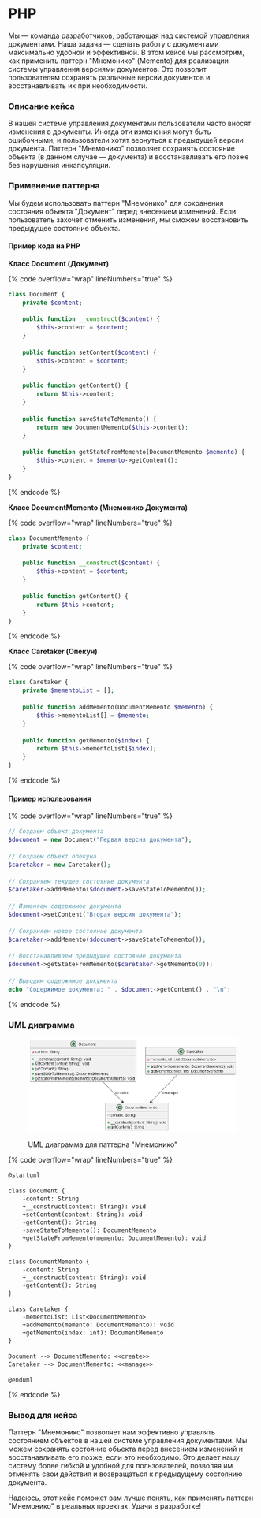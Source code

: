 # PHP

Мы — команда разработчиков, работающая над системой управления документами. Наша задача — сделать работу с документами максимально удобной и эффективной. В этом кейсе мы рассмотрим, как применить паттерн "Мнемонико" (Memento) для реализации системы управления версиями документов. Это позволит пользователям сохранять различные версии документов и восстанавливать их при необходимости.

### Описание кейса

В нашей системе управления документами пользователи часто вносят изменения в документы. Иногда эти изменения могут быть ошибочными, и пользователи хотят вернуться к предыдущей версии документа. Паттерн "Мнемонико" позволяет сохранять состояние объекта (в данном случае — документа) и восстанавливать его позже без нарушения инкапсуляции.

### Применение паттерна

Мы будем использовать паттерн "Мнемонико" для сохранения состояния объекта "Документ" перед внесением изменений. Если пользователь захочет отменить изменения, мы сможем восстановить предыдущее состояние объекта.

#### Пример кода на PHP

**Класс Document (Документ)**

{% code overflow="wrap" lineNumbers="true" %}
```php
class Document {
    private $content;

    public function __construct($content) {
        $this->content = $content;
    }

    public function setContent($content) {
        $this->content = $content;
    }

    public function getContent() {
        return $this->content;
    }

    public function saveStateToMemento() {
        return new DocumentMemento($this->content);
    }

    public function getStateFromMemento(DocumentMemento $memento) {
        $this->content = $memento->getContent();
    }
}
```
{% endcode %}

**Класс DocumentMemento (Мнемонико Документа)**

{% code overflow="wrap" lineNumbers="true" %}
```php
class DocumentMemento {
    private $content;

    public function __construct($content) {
        $this->content = $content;
    }

    public function getContent() {
        return $this->content;
    }
}
```
{% endcode %}

**Класс Caretaker (Опекун)**

{% code overflow="wrap" lineNumbers="true" %}
```php
class Caretaker {
    private $mementoList = [];

    public function addMemento(DocumentMemento $memento) {
        $this->mementoList[] = $memento;
    }

    public function getMemento($index) {
        return $this->mementoList[$index];
    }
}
```
{% endcode %}

#### Пример использования

{% code overflow="wrap" lineNumbers="true" %}
```php
// Создаем объект документа
$document = new Document("Первая версия документа");

// Создаем объект опекуна
$caretaker = new Caretaker();

// Сохраняем текущее состояние документа
$caretaker->addMemento($document->saveStateToMemento());

// Изменяем содержимое документа
$document->setContent("Вторая версия документа");

// Сохраняем новое состояние документа
$caretaker->addMemento($document->saveStateToMemento());

// Восстанавливаем предыдущее состояние документа
$document->getStateFromMemento($caretaker->getMemento(0));

// Выводим содержимое документа
echo "Содержимое документа: " . $document->getContent() . "\n";
```
{% endcode %}

### UML диаграмма

<figure><img src="../../../../../.gitbook/assets/image (5) (1).png" alt=""><figcaption><p>UML диаграмма для паттерна "Мнемонико"</p></figcaption></figure>

{% code overflow="wrap" lineNumbers="true" %}
```plantuml
@startuml

class Document {
    -content: String
    +__construct(content: String): void
    +setContent(content: String): void
    +getContent(): String
    +saveStateToMemento(): DocumentMemento
    +getStateFromMemento(memento: DocumentMemento): void
}

class DocumentMemento {
    -content: String
    +__construct(content: String): void
    +getContent(): String
}

class Caretaker {
    -mementoList: List<DocumentMemento>
    +addMemento(memento: DocumentMemento): void
    +getMemento(index: int): DocumentMemento
}

Document --> DocumentMemento: <<create>>
Caretaker --> DocumentMemento: <<manage>>

@enduml
```
{% endcode %}

### Вывод для кейса

Паттерн "Мнемонико" позволяет нам эффективно управлять состоянием объектов в нашей системе управления документами. Мы можем сохранять состояние объекта перед внесением изменений и восстанавливать его позже, если это необходимо. Это делает нашу систему более гибкой и удобной для пользователей, позволяя им отменять свои действия и возвращаться к предыдущему состоянию документа.

Надеюсь, этот кейс поможет вам лучше понять, как применять паттерн "Мнемонико" в реальных проектах. Удачи в разработке!
